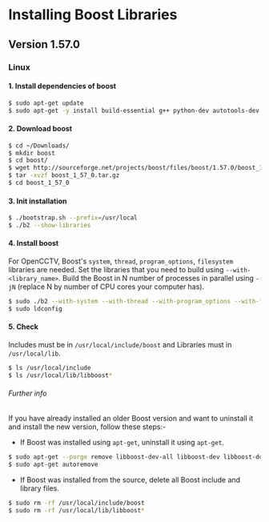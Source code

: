 # Installing Boost Libraries
## Version 1.57.0
### Linux

#### 1. Install dependencies of boost
```sh
$ sudo apt-get update
$ sudo apt-get -y install build-essential g++ python-dev autotools-dev libicu-dev libbz2-dev libzip-dev
```

#### 2. Download boost
```sh
$ cd ~/Downloads/
$ mkdir boost
$ cd boost/
$ wget http://sourceforge.net/projects/boost/files/boost/1.57.0/boost_1_57_0.tar.gz
$ tar -xvzf boost_1_57_0.tar.gz
$ cd boost_1_57_0
```

#### 3. Init installation
```sh
$ ./bootstrap.sh --prefix=/usr/local
$ ./b2 --show-libraries
```

#### 4. Install boost
For OpenCCTV, Boost's `system`, `thread`, `program_options`, `filesystem` libraries are needed. Set the libraries that you need to build using `--with-<library_name>`.
Build the Boost in N number of processes in parallel using `-jN` (replace N by number of CPU cores your computer has).
```sh
$ sudo ./b2 --with-system --with-thread --with-program_options --with-filesystem -j4 --target=shared,static install
$ sudo ldconfig
```

#### 5. Check
Includes must be in `/usr/local/include/boost` and Libraries must in `/usr/local/lib`.
```sh
$ ls /usr/local/include
$ ls /usr/local/lib/libboost*
```

###### Further info
If you have already installed an older Boost version and want to uninstall it and install the new version, follow these steps:-
- If Boost was installed using `apt-get`, uninstall it using `apt-get`.
```sh
$ sudo apt-get --purge remove libboost-dev-all libboost-dev libboost-doc
$ sudo apt-get autoremove
```
- If Boost was installed from the source, delete all Boost include and library files.
```sh
$ sudo rm -rf /usr/local/include/boost
$ sudo rm -rf /usr/local/lib/libboost*
```
